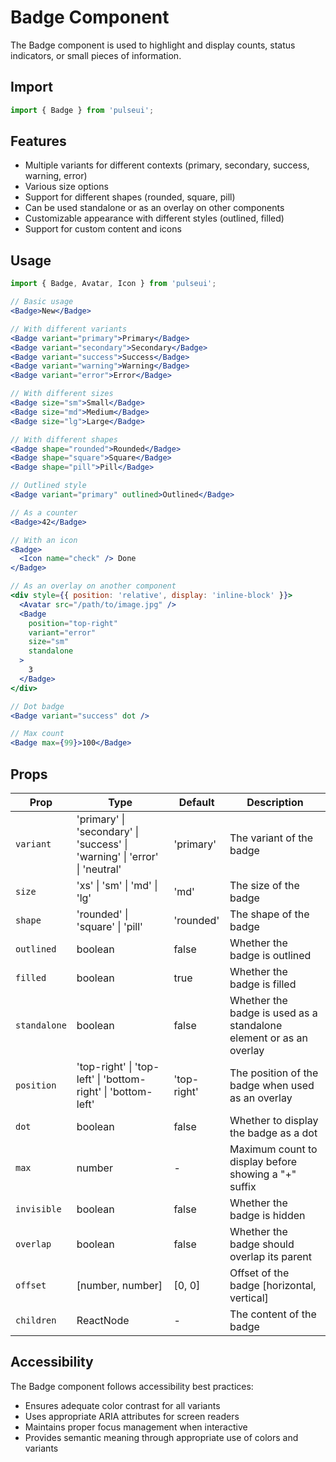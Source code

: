 # Badge Component

The Badge component is used to highlight and display counts, status indicators, or small pieces of information.

## Import

```jsx
import { Badge } from 'pulseui';
```

## Features

- Multiple variants for different contexts (primary, secondary, success, warning, error)
- Various size options
- Support for different shapes (rounded, square, pill)
- Can be used standalone or as an overlay on other components
- Customizable appearance with different styles (outlined, filled)
- Support for custom content and icons

## Usage

```jsx
import { Badge, Avatar, Icon } from 'pulseui';

// Basic usage
<Badge>New</Badge>

// With different variants
<Badge variant="primary">Primary</Badge>
<Badge variant="secondary">Secondary</Badge>
<Badge variant="success">Success</Badge>
<Badge variant="warning">Warning</Badge>
<Badge variant="error">Error</Badge>

// With different sizes
<Badge size="sm">Small</Badge>
<Badge size="md">Medium</Badge>
<Badge size="lg">Large</Badge>

// With different shapes
<Badge shape="rounded">Rounded</Badge>
<Badge shape="square">Square</Badge>
<Badge shape="pill">Pill</Badge>

// Outlined style
<Badge variant="primary" outlined>Outlined</Badge>

// As a counter
<Badge>42</Badge>

// With an icon
<Badge>
  <Icon name="check" /> Done
</Badge>

// As an overlay on another component
<div style={{ position: 'relative', display: 'inline-block' }}>
  <Avatar src="/path/to/image.jpg" />
  <Badge 
    position="top-right" 
    variant="error" 
    size="sm"
    standalone
  >
    3
  </Badge>
</div>

// Dot badge
<Badge variant="success" dot />

// Max count
<Badge max={99}>100</Badge>
```

## Props

| Prop | Type | Default | Description |
|------|------|---------|-------------|
| `variant` | 'primary' \| 'secondary' \| 'success' \| 'warning' \| 'error' \| 'neutral' | 'primary' | The variant of the badge |
| `size` | 'xs' \| 'sm' \| 'md' \| 'lg' | 'md' | The size of the badge |
| `shape` | 'rounded' \| 'square' \| 'pill' | 'rounded' | The shape of the badge |
| `outlined` | boolean | false | Whether the badge is outlined |
| `filled` | boolean | true | Whether the badge is filled |
| `standalone` | boolean | false | Whether the badge is used as a standalone element or as an overlay |
| `position` | 'top-right' \| 'top-left' \| 'bottom-right' \| 'bottom-left' | 'top-right' | The position of the badge when used as an overlay |
| `dot` | boolean | false | Whether to display the badge as a dot |
| `max` | number | - | Maximum count to display before showing a "+" suffix |
| `invisible` | boolean | false | Whether the badge is hidden |
| `overlap` | boolean | false | Whether the badge should overlap its parent |
| `offset` | [number, number] | [0, 0] | Offset of the badge [horizontal, vertical] |
| `children` | ReactNode | - | The content of the badge |

## Accessibility

The Badge component follows accessibility best practices:
- Ensures adequate color contrast for all variants
- Uses appropriate ARIA attributes for screen readers
- Maintains proper focus management when interactive
- Provides semantic meaning through appropriate use of colors and variants

